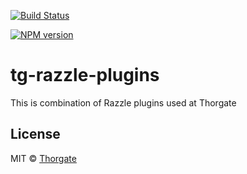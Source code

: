 [![Build Status][travis-image]][travis-url]

[![NPM version][npm-rpltc-image]][npm-rpltc-url]


# tg-razzle-plugins

This is combination of Razzle plugins used at Thorgate


## License

MIT © [Thorgate](http://github.com/thorgate)


[npm-rpltc-url]: https://npmjs.org/package/razzle-plugin-long-term-caching
[npm-rpltc-image]: https://img.shields.io/npm/v/razzle-plugin-long-term-caching.svg?style=flat-square

[travis-url]: https://travis-ci.com/thorgate/tg-razzle-plugins
[travis-image]: https://travis-ci.com/thorgate/tg-razzle-plugins.svg?branch=master
